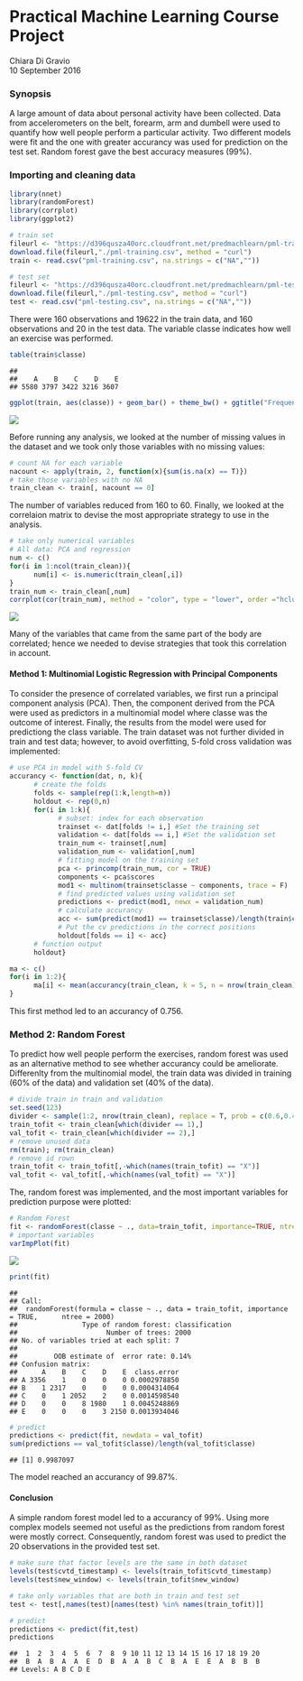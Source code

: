 # Practical Machine Learning Course Project
Chiara Di Gravio  
10 September 2016  



### Synopsis

A large amount of data about personal activity have been collected. Data from accelerometers on the belt, forearm, arm and dumbell were used to quantify how well people perform a particular activity. Two different models were fit and the one with greater accurancy was used for prediction on the test set. Random forest gave the best accuracy measures (99%).

### Importing and cleaning data


```r
library(nnet)
library(randomForest)
library(corrplot)
library(ggplot2)

# train set
fileurl <- "https://d396qusza40orc.cloudfront.net/predmachlearn/pml-training.csv"
download.file(fileurl,"./pml-training.csv", method = "curl")
train <- read.csv("pml-training.csv", na.strings = c("NA",""))

# test set
fileurl <- "https://d396qusza40orc.cloudfront.net/predmachlearn/pml-testing.csv"
download.file(fileurl,"./pml-testing.csv", method = "curl")
test <- read.csv("pml-testing.csv", na.strings = c("NA",""))
```

There were 160 observations and 19622 in the train data, and 160 observations and 20 in the test data. The variable classe indicates how well an exercise was performed.


```r
table(train$classe)
```

```
## 
##    A    B    C    D    E 
## 5580 3797 3422 3216 3607
```

```r
ggplot(train, aes(classe)) + geom_bar() + theme_bw() + ggtitle("Frequency of variable Classe")
```

![](index_files/figure-html/unnamed-chunk-2-1.png)<!-- -->

Before running any analysis, we looked at the number of missing values in the dataset and we took only those variables with no missing values:


```r
# count NA for each variable
nacount <- apply(train, 2, function(x){sum(is.na(x) == T)})
# take those variables with no NA
train_clean <- train[, nacount == 0]
```

The number of variables reduced from 160 to 60. Finally, we looked at the correlaion matrix to devise the most appropriate strategy to use in the analysis.


```r
# take only numerical variables
# All data: PCA and regression
num <- c()
for(i in 1:ncol(train_clean)){
      num[i] <- is.numeric(train_clean[,i])
}
train_num <- train_clean[,num]
corrplot(cor(train_num), method = "color", type = "lower", order ="hclust")
```

![](index_files/figure-html/unnamed-chunk-4-1.png)<!-- -->

Many of the variables that came from the same part of the body are correlated; hence we needed to devise strategies that took this correlation in account.

#### Method 1: Multinomial Logistic Regression with Principal Components

To consider the presence of correlated variables, we first run a principal component analysis (PCA). Then, the component derived from the PCA were used as predictors in a multinomial model where classe was the outcome of interest. Finally, the results from the model were used for predictiong the class variable. 
The train dataset was not further divided in train and test data; however, to avoid overfitting, 5-fold cross validation was implemented:


```r
# use PCA in model with 5-fold CV
accurancy <- function(dat, n, k){
      # create the folds
      folds <- sample(rep(1:k,length=n))
      holdout <- rep(0,n)
      for(i in 1:k){
            # subset: index for each observation
            trainset <- dat[folds != i,] #Set the training set
            validation <- dat[folds == i,] #Set the validation set
            train_num <- trainset[,num]
            validation_num <- validation[,num]
            # fitting model on the training set
            pca <- princomp(train_num, cor = TRUE)
            components <- pca$scores
            mod1 <- multinom(trainset$classe ~ components, trace = F)
            # find predicted values using validation set
            predictions <- predict(mod1, newx = validation_num)
            # calculate accurancy
            acc <- sum(predict(mod1) == trainset$classe)/length(train$classe)
            # Put the cv predictions in the correct positions
            holdout[folds == i] <- acc}
      # function output
      holdout}

ma <- c()
for(i in 1:2){
      ma[i] <- mean(accurancy(train_clean, k = 5, n = nrow(train_clean)))
}
```

This first method led to an accurancy of 0.756.


### Method 2: Random Forest

To predict how well people perform the exercises, random forest was used as an alternative method to see whether accurancy could be ameliorate. Differenlty from the multinomial model, the train data was divided in training (60% of the data) and validation set (40% of the data).


```r
# divide train in train and validation
set.seed(123)
divider <- sample(1:2, nrow(train_clean), replace = T, prob = c(0.6,0.4))
train_tofit <- train_clean[which(divider == 1),]
val_tofit <- train_clean[which(divider == 2),]
# remove unused data
rm(train); rm(train_clean)
# remove id rown
train_tofit <- train_tofit[,-which(names(train_tofit) == "X")]
val_tofit <- val_tofit[,-which(names(val_tofit) == "X")]
```

The, random forest was implemented, and the most important variables for prediction purpose were plotted:


```r
# Random Forest
fit <- randomForest(classe ~ ., data=train_tofit, importance=TRUE, ntree=2000)
# important variables
varImpPlot(fit)
```

![](index_files/figure-html/unnamed-chunk-7-1.png)<!-- -->


```r
print(fit)
```

```
## 
## Call:
##  randomForest(formula = classe ~ ., data = train_tofit, importance = TRUE,      ntree = 2000) 
##                Type of random forest: classification
##                      Number of trees: 2000
## No. of variables tried at each split: 7
## 
##         OOB estimate of  error rate: 0.14%
## Confusion matrix:
##      A    B    C    D    E  class.error
## A 3356    1    0    0    0 0.0002978850
## B    1 2317    0    0    0 0.0004314064
## C    0    1 2052    2    0 0.0014598540
## D    0    0    8 1980    1 0.0045248869
## E    0    0    0    3 2150 0.0013934046
```


```r
# predict
predictions <- predict(fit, newdata = val_tofit)
sum(predictions == val_tofit$classe)/length(val_tofit$classe)
```

```
## [1] 0.9987097
```

The model reached an accurancy of 99.87%.

#### Conclusion

A simple random forest model led to a accurancy of 99%. Using more complex models seemed not useful as the predictions from random forest were mostly correct. Consequently, random forest was used to predict the 20 observations in the provided test set.


```r
# make sure that factor levels are the same in both dataset
levels(test$cvtd_timestamp) <- levels(train_tofit$cvtd_timestamp)
levels(test$new_window) <- levels(train_tofit$new_window)

# take only variables that are both in train and test set
test <- test[,names(test)[names(test) %in% names(train_tofit)]]

# predict
predictions <- predict(fit,test)
predictions
```

```
##  1  2  3  4  5  6  7  8  9 10 11 12 13 14 15 16 17 18 19 20 
##  B  A  B  A  A  E  D  B  A  A  B  C  B  A  E  E  A  B  B  B 
## Levels: A B C D E
```

